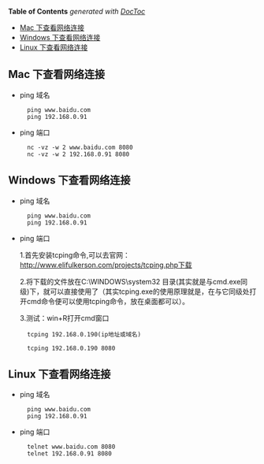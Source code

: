 <!-- START doctoc generated TOC please keep comment here to allow auto update -->
<!-- DON'T EDIT THIS SECTION, INSTEAD RE-RUN doctoc TO UPDATE -->
**Table of Contents**  *generated with [DocToc](https://github.com/thlorenz/doctoc)*

- [Mac 下查看网络连接](#mac-%E4%B8%8B%E6%9F%A5%E7%9C%8B%E7%BD%91%E7%BB%9C%E8%BF%9E%E6%8E%A5)
- [Windows 下查看网络连接](#windows-%E4%B8%8B%E6%9F%A5%E7%9C%8B%E7%BD%91%E7%BB%9C%E8%BF%9E%E6%8E%A5)
- [Linux 下查看网络连接](#linux-%E4%B8%8B%E6%9F%A5%E7%9C%8B%E7%BD%91%E7%BB%9C%E8%BF%9E%E6%8E%A5)

<!-- END doctoc generated TOC please keep comment here to allow auto update -->

<!--
 * @Description: 
 * @Author: qiaolingniu
 * @LastEditors: qiaolingniu
 * @Date: 2020-03-16 17:34:53
 * @LastEditTime: 2020-03-16 17:48:32
 -->

## Mac 下查看网络连接

- ping 域名
    
        ping www.baidu.com
        ping 192.168.0.91

- ping 端口
    
        nc -vz -w 2 www.baidu.com 8080
        nc -vz -w 2 192.168.0.91 8080


## Windows 下查看网络连接

- ping 域名
    
        ping www.baidu.com
        ping 192.168.0.91

- ping 端口

    1.首先安装tcping命令,可以去官网：http://www.elifulkerson.com/projects/tcping.php下载

    2.将下载的文件放在C:\WINDOWS\system32  目录(其实就是与cmd.exe同级)下，就可以直接使用了（其实tcping.exe的使用原理就是，在与它同级处打开cmd命令便可以使用tcping命令，放在桌面都可以）。

    3.测试：win+R打开cmd窗口

        tcping 192.168.0.190(ip地址或域名)

        tcping 192.168.0.190 8080

## Linux 下查看网络连接


- ping 域名
    
        ping www.baidu.com
        ping 192.168.0.91

- ping 端口
    
        telnet www.baidu.com 8080
        telnet 192.168.0.91 8080
        

